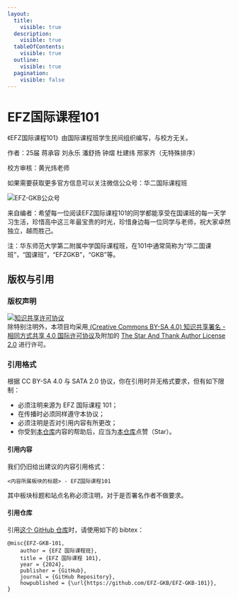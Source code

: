 ```yaml
---
layout:
  title:
    visible: true
  description:
    visible: true
  tableOfContents:
    visible: true
  outline:
    visible: true
  pagination:
    visible: false
---
```


# EFZ国际课程101

《EFZ国际课程101》由国际课程班学生民间组织编写，与校方无关。

作者：25届 蒋承容 刘永乐 潘舒扬 钟熠 杜建纬 邢家齐（无特殊排序）

校方审核：黄光炜老师

如果需要获取更多官方信息可以关注微信公众号：华二国际课程班

![EFZ-GKB公众号](https://s2.loli.net/2024/06/25/Qi3Mk2fYTZpx8Pv.png)

来自编者：希望每一位阅读EFZ国际课程101的同学都能享受在国课班的每一天学习生活，珍惜高中这三年最宝贵的时光，珍惜身边每一位同学与老师，祝大家卓然独立，越而胜己。

注：华东师范大学第二附属中学国际课程班，在101中通常简称为“华二国课班”，“国课班”，“EFZGKB”，“GKB”等。

## 版权与引用

### 版权声明

<a rel="license" href="https://creativecommons.org/licenses/by-sa/4.0/"><img alt="知识共享许可协议" style="border-width:0" src="https://i.creativecommons.org/l/by-sa/4.0/88x31.png" /></a><br />除特别注明外，本项目均采用<a rel="license" href="https://creativecommons.org/licenses/by-sa/4.0/deed.zh"> (Creative Commons BY-SA 4.0) 知识共享署名 - 相同方式共享 4.0 国际许可协议</a>及附加的 [The Star And Thank Author License 2.0](https://github.com/zTrix/sata-license) 进行许可。

### 引用格式

根据 CC BY-SA 4.0 与 SATA 2.0 协议，你在引用时并无格式要求，但有如下限制：

- 必须注明来源为 EFZ 国际课程 101；
- 在传播时必须同样遵守本协议；
- 必须注明是否对引用内容有所更改；
- 你受到[本仓库](https://github.com/EFZ-GKB/EFZ-GKB-101)内容的帮助后，应当为[本仓库](https://github.com/EFZ-GKB/EFZ-GKB-101)点赞（Star）。

#### 引用内容

我们仍旧给出建议的内容引用格式：

```
<内容所属板块的标题> - EFZ国际课程101
```

其中板块标题和站点名称必须注明，对于是否署名作者不做要求。

#### 引用仓库

引用[这个 GitHub 仓库](https://github.com/EFZ-GKB/EFZ-GKB-101)时，请使用如下的 bibtex： 

```
@misc{EFZ-GKB-101,   
    author = {EFZ 国际课程班},   
    title = {EFZ 国际课程 101},   
    year = {2024},   
    publisher = {GitHub},   
    journal = {GitHub Repository},   
    howpublished = {\url{https://github.com/EFZ-GKB/EFZ-GKB-101}},   
} 
```

